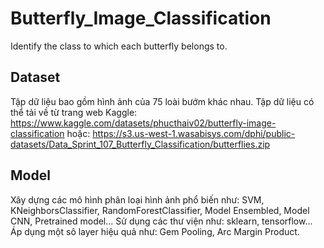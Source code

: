# Butterfly_Image_Classification
Identify the class to which each butterfly belongs to. 
## Dataset
Tập dữ liệu bao gồm hình ảnh của 75 loài bướm khác nhau.
Tập dữ liệu có thể tải về từ trang web Kaggle:
 https://www.kaggle.com/datasets/phucthaiv02/butterfly-image-classification
hoặc:
 https://s3.us-west-1.wasabisys.com/dphi/public-datasets/Data_Sprint_107_Butterfly_Classification/butterflies.zip
##  Model
Xây dựng các mô hình phân loại hình ảnh phổ biến như: SVM, KNeighborsClassifier, RandomForestClassifier, Model Ensembled, Model CNN, Pretrained model...
Sử dụng các thư viện như: sklearn, tensorflow...
Áp dụng một sô layer hiệu quả như: Gem Pooling, Arc Margin Product. 
